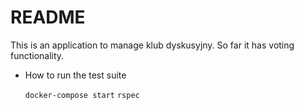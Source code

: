 # README

This is an application to manage klub dyskusyjny. So far it has voting functionality.

* How to run the test suite

  `docker-compose start`
  `rspec`
